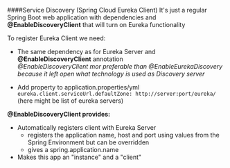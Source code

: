 ####Service Discovery (Spring Cloud Eureka Client)
It's just a regular Spring Boot web application with dependencies and **@EnableDiscoveryClient** that will turn on Eureka functionality

To register Eureka Client we need:
- The same dependency as for Eureka Server and **@EnableDiscoveryClient** annotation <br>
_@EnableDiscoveryClient mor preferable than @EnableEurekaDiscovery because it left open what technology is used as Discovery server_

- Add property to application.properties/yml <br>
`eureka.client.serviceUrl.defaultZone: http://server:port/eureka/` (here might be list of eureka servers)

**@EnableDiscoveryClient provides:**
- Automatically registers client with Eureka Server
	- registers the application name, host and port using values from the Spring Environment but can be overridden
	- gives a spring.application.name
- Makes this app an "instance" and a "client"
